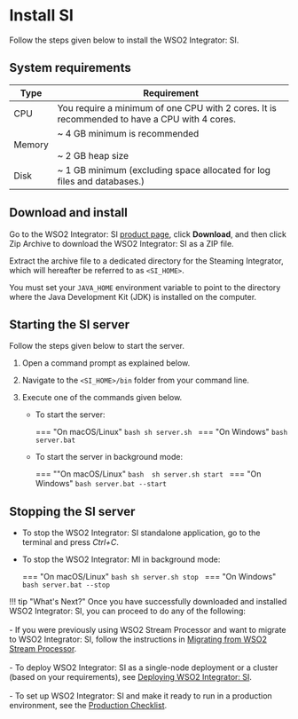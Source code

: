 # Install SI

Follow the steps given below to install the WSO2 Integrator: SI.

## System requirements

| Type   | Requirement                                                                                     |
|--------|-------------------------------------------------------------------------------------------------|
| CPU    | You require a minimum of one CPU with 2 cores. It is recommended to have a CPU with 4 cores.    |
| Memory | ~ 4 GB minimum is recommended</br> </br>  ~ 2 GB heap size                                      |
| Disk   | ~ 1 GB minimum (excluding space allocated for log files and databases.)                         |

## Download and install

Go to the WSO2 Integrator: SI [product page](https://wso2.com/streaming-integrator/), click **Download**, and then click Zip Archive to download the WSO2 Integrator: SI as a ZIP file.

Extract the archive file to a dedicated directory for the Steaming Integrator, which will hereafter be referred to as `<SI_HOME>`.

You must set your `JAVA_HOME` environment variable to point to the directory where the Java Development Kit (JDK) is installed on the computer.

## Starting the SI server

Follow the steps given below to start the server.

1. Open a command prompt as explained below.
2. Navigate to the `<SI_HOME>/bin` folder from your command line.
3. Execute one of the commands given below.

    - To start the server:

        === "On macOS/Linux"
            ```bash
            sh server.sh
            ```
        === "On Windows"
            ```bash
            server.bat
            ```

    - To start the server in background mode:

        === ""On macOS/Linux"
            ```bash 
            sh server.sh start
            ```
        === "On Windows"
            ```bash
            server.bat --start
            ```

## Stopping the SI server

- To stop the WSO2 Integrator: SI standalone application, go to the terminal and press <i>Ctrl+C</i>.
- To stop the WSO2 Integrator: MI in background mode:

    === "On macOS/Linux"
        ```bash
        sh server.sh stop
        ```
    === "On Windows"
        ```bash
        server.bat --stop
        ```

!!! tip "What's Next?"
    Once you have successfully downloaded and installed WSO2 Integrator: SI, you can proceed to do any of the following:<br/><br/>
    - If you were previously using WSO2 Stream Processor and want to migrate to WSO2 Integrator: SI, follow the instructions in [Migrating from WSO2 Stream Processor](migrating-from-stream-processor.md).<br/><br/>
    - To deploy WSO2 Integrator: SI as a single-node deployment or a cluster (based on your requirements), see [Deploying WSO2 Integrator: SI](deployment-guide.md).<br/><br/>
    - To set up WSO2 Integrator: SI and make it ready to run in a production environment, see the [Production Checklist](production-checklist.md).<br/><br/>
    